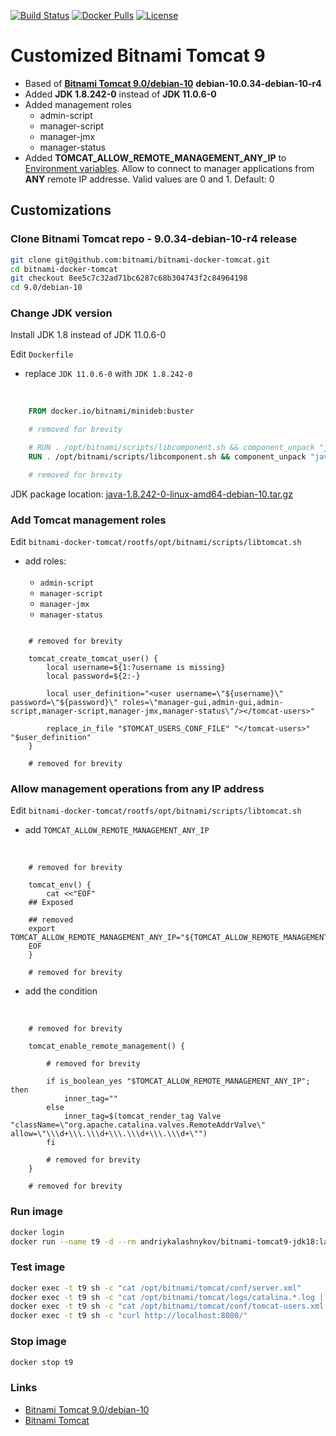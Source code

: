[![Build Status](https://travis-ci.org/AndriyKalashnykov/bitnami-tomcat9-jdk18.svg?branch=master)](https://travis-ci.org/AndriyKalashnykov/bitnami-tomcat9-jdk18)
[![Docker Pulls](https://img.shields.io/docker/pulls/andriykalashnykov/bitnami-tomcat9-jdk18.svg)](https://hub.docker.com/r/andriykalashnykov/bitnami-tomcat9-jdk18/)
[![License](https://img.shields.io/hexpm/l/plug.svg?maxAge=2592000)]()

# Customized Bitnami Tomcat 9

* Based of **[Bitnami Tomcat 9.0/debian-10]** **debian-10.0.34-debian-10-r4**
* Added **JDK 1.8.242-0** instead of **JDK 11.0.6-0**
* Added management roles
  * admin-script
  * manager-script
  * manager-jmx
  * manager-status
* Added **TOMCAT_ALLOW_REMOTE_MANAGEMENT_ANY_IP** to [Environment variables].
  Allow to connect to manager applications from **ANY** remote IP addresse. Valid
  values are 0 and 1. Default: 0

## Customizations

### Clone Bitnami Tomcat repo -  9.0.34-debian-10-r4 release

```bash
git clone git@github.com:bitnami/bitnami-docker-tomcat.git
cd bitnami-docker-tomcat
git checkout 8ee5c7c32ad71bc6287c68b304743f2c84964198
cd 9.0/debian-10
```

### Change JDK version

Install JDK 1.8 instead of JDK 11.0.6-0

Edit `Dockerfile`

* replace `JDK 11.0.6-0` with `JDK 1.8.242-0`
</br>

```Dockerfile
    FROM docker.io/bitnami/minideb:buster

    # removed for brevity

    # RUN . /opt/bitnami/scripts/libcomponent.sh && component_unpack "java" "11.0.6-0" --checksum f7446f8bec72b6b2606d37ba917accc243e6cd4e722700c39ef83832c46fb0c6
    RUN . /opt/bitnami/scripts/libcomponent.sh && component_unpack "java" "1.8.242-0" --checksum 3a70f3d1c3cd9bc6ec581b2a10373a2b323c0b9af40402ce8d19aeb0b3d02400

    # removed for brevity
```

JDK package location: [java-1.8.242-0-linux-amd64-debian-10.tar.gz](https://downloads.bitnami.com/files/stacksmith/java-1.8.242-0-linux-amd64-debian-10.tar.gz)

### Add Tomcat management roles

Edit `bitnami-docker-tomcat/rootfs/opt/bitnami/scripts/libtomcat.sh`

* add roles:</br></br>
  * `admin-script`
  * `manager-script`
  * `manager-jmx`
  * `manager-status`

```shell

    # removed for brevity

    tomcat_create_tomcat_user() {
        local username=${1:?username is missing}
        local password=${2:-}

        local user_definition="<user username=\"${username}\" password=\"${password}\" roles=\"manager-gui,admin-gui,admin-script,manager-script,manager-jmx,manager-status\"/></tomcat-users>"

        replace_in_file "$TOMCAT_USERS_CONF_FILE" "</tomcat-users>" "$user_definition"
    }

    # removed for brevity
```

### Allow management operations from any IP address

Edit `bitnami-docker-tomcat/rootfs/opt/bitnami/scripts/libtomcat.sh`

* add `TOMCAT_ALLOW_REMOTE_MANAGEMENT_ANY_IP`
</br>

```shell
    # removed for brevity

    tomcat_env() {
        cat <<"EOF"
    ## Exposed

    ## removed
    export TOMCAT_ALLOW_REMOTE_MANAGEMENT_ANY_IP="${TOMCAT_ALLOW_REMOTE_MANAGEMENT_ANY_IP:-0}"
    EOF
    }

    # removed for brevity
```

* add the condition
</br>

```shell
    # removed for brevity

    tomcat_enable_remote_management() {

        # removed for brevity

        if is_boolean_yes "$TOMCAT_ALLOW_REMOTE_MANAGEMENT_ANY_IP"; then
            inner_tag=""
        else
            inner_tag=$(tomcat_render_tag Valve "className=\"org.apache.catalina.valves.RemoteAddrValve\" allow=\"\\\d+\\\.\\\d+\\\.\\\d+\\\.\\\d+\"")
        fi

        # removed for brevity
    }

    # removed for brevity
```

### Run image

```bash
docker login
docker run --name t9 -d --rm andriykalashnykov/bitnami-tomcat9-jdk18:latest
```

### Test image

```bash
docker exec -t t9 sh -c "cat /opt/bitnami/tomcat/conf/server.xml"
docker exec -t t9 sh -c "cat /opt/bitnami/tomcat/logs/catalina.*.log | grep 'APR'"
docker exec -t t9 sh -c "cat /opt/bitnami/tomcat/conf/tomcat-users.xml | grep 'admin-script'"
docker exec -t t9 sh -c "curl http://localhost:8080/"
```

### Stop image

```bash
docker stop t9
```

### Links

* [Bitnami Tomcat 9.0/debian-10]
* [Bitnami Tomcat]

[Bitnami Tomcat]: https://github.com/bitnami/bitnami-docker-tomcat

[Bitnami Tomcat 9.0/debian-10]: https://github.com/bitnami/bitnami-docker-tomcat/tree/master/9.0/debian-10

[Environment variables]: https://github.com/bitnami/bitnami-docker-tomcat#environment-variables